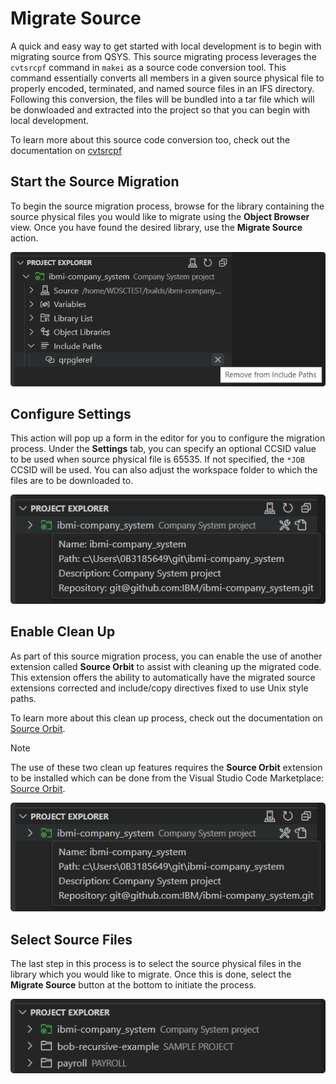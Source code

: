 # Migrate Source

A quick and easy way to get started with local development is to begin with migrating source from QSYS. This source migrating process leverages the `cvtsrcpf` command in `makei` as a source code conversion tool. This command essentially converts all members in a given source physical file to properly encoded, terminated, and named source files in an IFS directory. Following this conversion, the files will be bundled into a tar file which will be donwloaded and extracted into the project so that you can begin with local development.

To learn more about this source code conversion too, check out the documentation on [cvtsrcpf](https://ibm.github.io/ibmi-bob/#/cli/makei?id=cvtsrcpf)

## Start the Source Migration

To begin the source migration process, browse for the library containing the source physical files you would like to migrate using the **Object Browser** view. Once you have found the desired library, use the **Migrate Source** action.

![Migrate Source](../../assets/ProjectExplorer_32.png)

## Configure Settings

This action will pop up a form in the editor for you to configure the migration process. Under the **Settings** tab, you can specify an optional CCSID value to be used when source physical file is 65535. If not specified, the `*JOB` CCSID will be used. You can also adjust the workspace folder to which the files are to be downloaded to.

![Configure Settings for Migrate Source](../../assets/ProjectExplorer_33.png)

## Enable Clean Up

As part of this source migration process, you can enable the use of another extension called **Source Orbit** to assist with cleaning up the migrated code. This extension offers the ability to automatically have the migrated source extensions corrected and include/copy directives fixed to use Unix style paths.

To learn more about this clean up process, check out the documentation on [Source Orbit](https://ibm.github.io/sourceorbit/#/).

> [!NOTE]
>
> The use of these two clean up features requires the **Source Orbit** extension to be installed which can be done from the Visual Studio Code Marketplace: [Source Orbit]().

![Clean Up for Migrate Source](../../assets/ProjectExplorer_33.png)

## Select Source Files

The last step in this process is to select the source physical files in the library which you would like to migrate. Once this is done, select the **Migrate Source** button at the bottom to initiate the process.

![Select Source Files for Migrate Source](../../assets/ProjectExplorer_34.png)